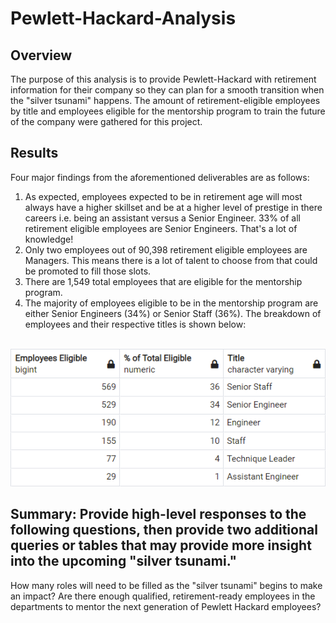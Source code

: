 # Pewlett-Hackard-Analysis

## Overview
The purpose of this analysis is to provide Pewlett-Hackard with retirement information for their company so they can plan for a smooth transition when the "silver tsunami" happens. The amount of retirement-eligible employees by title and employees eligible for the mentorship program to train the future of the company were gathered for this project.


## Results
Four major findings from the aforementioned deliverables are as follows:
1. As expected, employees expected to be in retirement age will most always have a higher skillset and be at a higher level of prestige in there careers i.e. being an assistant versus a Senior Engineer. 33% of all retirement eligible employees are Senior Engineers. That's a lot of knowledge!
2. Only two employees out of 90,398 retirement eligible employees are Managers. This means there is a lot of talent to choose from that could be promoted to fill those slots.
3. There are 1,549 total employees that are eligible for the mentorship program.
4. The majority of employees eligible to be in the mentorship program are either Senior Engineers (34%) or Senior Staff (36%). The breakdown of employees and their respective titles is shown below:
<br>
<img src="https://github.com/smyoung88/Pewlett-Hackard-Analysis/blob/main/EmployeeMentorshipProgram.png" title = "Mentorship Breakdown">

## Summary: Provide high-level responses to the following questions, then provide two additional queries or tables that may provide more insight into the upcoming "silver tsunami."
How many roles will need to be filled as the "silver tsunami" begins to make an impact?
Are there enough qualified, retirement-ready employees in the departments to mentor the next generation of Pewlett Hackard employees?

